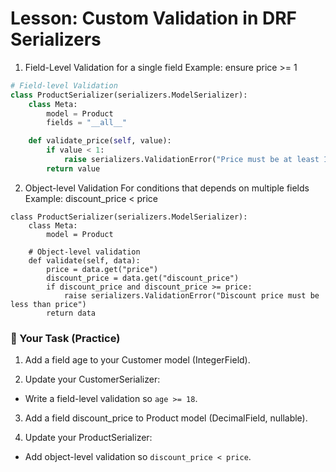 # Lesson: Custom Validation in DRF Serializers 

1. Field-Level Validation 
for a single field 
Example: ensure price >= 1

```python
# Field-level Validation 
class ProductSerializer(serializers.ModelSerializer):
    class Meta:
        model = Product
        fields = "__all__"

    def validate_price(self, value):
        if value < 1:
            raise serializers.ValidationError("Price must be at least 1")
        return value
```

2. Object-level Validation
For conditions that depends on multiple fields 
Example: discount_price < price 
```pythone
class ProductSerializer(serializers.ModelSerializer):
    class Meta:
        model = Product

    # Object-level validation
    def validate(self, data):
        price = data.get("price")
        discount_price = data.get("discount_price")
        if discount_price and discount_price >= price:
            raise serializers.ValidationError("Discount price must be less than price")
        return data

```

### 🎯 Your Task (Practice)

1. Add a field age to your Customer model (IntegerField).

2. Update your CustomerSerializer:
  - Write a field-level validation so `age >= 18`.
 
3. Add a field discount_price to Product model (DecimalField, nullable).

4. Update your ProductSerializer:
  - Add object-level validation so `discount_price < price`.